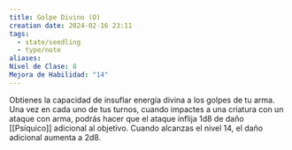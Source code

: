```yaml
---
title: Golpe Divino (O)
creation date: 2024-02-16 23:11
tags:
  - state/seedling
  - type/note
aliases: 
Nivel de Clase: 8
Mejora de Habilidad: "14"
---
```

Obtienes la capacidad de insuflar energía divina a los golpes de tu arma. Una vez en cada uno de tus turnos, cuando impactes a una criatura con un ataque con arma, podrás hacer que el ataque inflija 1d8 de daño [[Psíquico]] adicional al objetivo. 
Cuando alcanzas el nivel 14, el daño adicional aumenta a 2d8.


